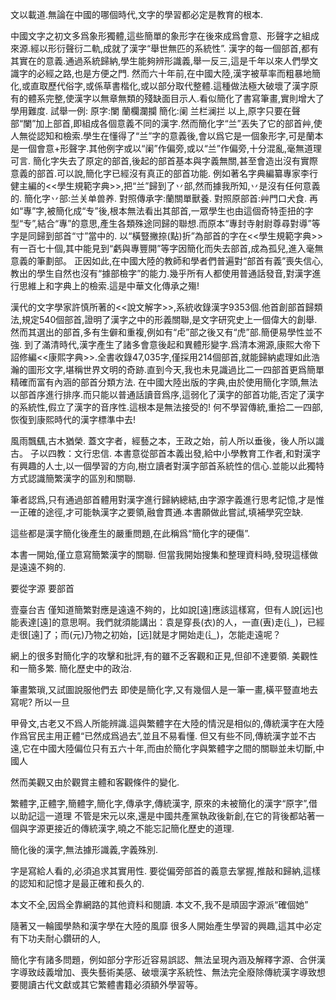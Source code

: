 
  文以載道.無論在中國的哪個時代,文字的學習都必定是教育的根本.

  中國文字之初文多爲象形獨體,這些簡單的象形字在後來成爲會意、形聲字之組成來源.經以形衍聲衍二軌,成就了漢字“舉世無匹的系統性”.
  漢字的每一個部首,都有其實在的意義.通過系統歸納,學生能夠辨形識義,舉一反三,這是千年以來人們學文識字的必經之路,也是方便之門.
  然而六十年前,在中國大陸,漢字被草率而粗暴地簡化,或直取歷代俗字,或係草書楷化,或以部分取代整體.這種做法極大破壞了漢字原有的體系完整,使漢字以無章無類的殘缺面目示人.看似簡化了書寫筆畫,實則增大了學用難度.
  試舉一例:
原字:闌 蘭欄瀾攔
簡化:阑 兰栏澜拦
  以上,原字只要在聲部“闌”加上部首,即組成各個意義不同的漢字.然而簡化字“兰”丟失了它的部首艸,使人無從認知和檢索.學生在懂得了“兰”字的意義後,會以爲它是一個象形字,可是蘭本是一個會意+形聲字.其他例字或以“阑”作偏旁,或以“兰”作偏旁,十分混亂,毫無道理可言.
  簡化字失去了原定的部首,後起的部首基本與字義無關,甚至會造出沒有實際意義的部首.可以說,簡化字已經沒有真正的部首功能.
  例如著名字典編纂專家李行健主編的<<學生規範字典>>,把“兰”歸到了丷部,然而據我所知,丷是沒有任何意義的.
  簡化字丷部:兰关单兽养.
  對照傳承字:蘭關單獸養.
  對照原部首:艸門口犬食.
  再如“專”字,被簡化成“专”後,根本無法看出其部首,一眾學生也由這個奇特歪扭的字型“专”,結合“專”的意思,產生各類殊途同歸的聯想.而原本“專封寺射尉尊尋對導”等字是同歸到部首“寸”當中的.
  以“橫豎撇捺(點)折”為部首的字在<<學生規範字典>>有一百七十個,其中能見到“虧與專豐開”等字因簡化而失去部首,成為孤兒,進入毫無意義的筆劃部。
  正因如此,在中國大陸的教師和學者們普遍對“部首有義”喪失信心,教出的學生自然也沒有“據部檢字”的能力.幾乎所有人都使用普通話發音,對漢字進行思維上和字典上的檢索.這是中華文化傳承之殤!

  漢代的文字學家許慎所著的<<說文解字>>,系統收錄漢字9353個.他首創部首歸類法,規定540個部首,證明了漢字之中的形義關聯,是文字研究史上一個偉大的創舉.然而其選出的部首,多有生僻和重複,例如有“虍”部之後又有“虎”部.簡便易學性並不強.
  到了滿清時代,漢字產生了諸多會意後起和異體形變字.爲清本溯源,康熙大帝下詔修編<<康熙字典>>.全書收錄47,035字,僅採用214個部首,就能歸納處理如此浩瀚的圖形文字,堪稱世界文明的奇跡.直到今天,我也未見識過比二一四部首更爲簡單精確而富有內涵的部首分類方法.
  在中國大陸出版的字典,由於使用簡化字頭,無法以部首序進行排序.而只能以普通話讀音爲序,這弱化了漢字的部首功能,否定了漢字的系統性,假立了漢字的音序性.這根本是無法接受的!
  何不學習傳統,重拾二一四部,恢復到康熙時代的漢字標準中去!

風雨飄颻,古木猶榮.
  蓋文字者，經藝之本，王政之始，前人所以垂後，後人所以識古。
  子以四教：文行忠信.
  本書意從部首本義出發,給中小學教育工作者,和對漢字有興趣的人士,以一個學習的方向,樹立讀者對漢字部首系統性的信心.並能以此獨特方式認識簡繁漢字的區別和關聯.

筆者認爲,只有通過部首體用對漢字進行歸納總結,由字源字義進行思考記憶,才是惟一正確的途徑,才可能執漢字之要領,融會貫通.本書願做此嘗試,填補學究空缺.

這些都是漢字簡化後產生的嚴重問題,在此稱爲“簡化字的硬傷”.

本書一開始,僅立意寫簡繁漢字的關聯.
但當我開始搜集和整理資料時,發現這樣做是遠遠不夠的.

要從字源
要部首

壹臺台吉
僅知道簡繁對應是遠遠不夠的，比如說[遠]應該這樣寫，但有人說[远]也能表達[遠]的意思啊。我們就須能講出：袁是穿長(衣)的人，一直(叀)走(辶)，已經走很[遠]了；而(元)乃物之初始，[远]就是才開始走(辶)，怎能走遠呢？




網上的很多對簡化字的攻擊和批評,有的雖不乏客觀和正見,但卻不達要領.
美觀性和一簡多繁.
簡化歷史中的政治.

筆畫繁瑣,又試圖說服他們去
即使是簡化字,又有幾個人是一筆一畫,橫平豎直地去寫呢?
所以一旦


甲骨文,古老又不爲人所能辨識.這與繁體字在大陸的情況是相似的,傳統漢字在大陸作爲官民主用正體“已然成爲過去”,並且不易看懂.
但又有些不同,傳統漢字並不古遠,它在中國大陸偏位只有五六十年,而由於簡化字與繁體字之間的關聯並未切斷,中國人


然而美觀又由於觀賞主體和客觀條件的變化.


繁體字,正體字,簡體字,簡化字,傳承字,傳統漢字,
原來的未被簡化的漢字“原字”,借以助記這一道理
不管是宋元以來,還是中國共產黨執政後新創,在它的背後都站著一個與字源更接近的傳統漢字,曉之不能忘記簡化歷史的道理.

簡化後的漢字,無法據形識義,字義殊別.



字是寫給人看的,必須追求其實用性.
要從偏旁部首的義意去掌握,推敲和歸納,這樣的認知和記憶才是最正確和長久的.

本文不全,因爲全靠網路的其他資料和閱讀.
本文不,我不是頑固字源派“確個她”






隨著又一輪國學熱和漢字學在大陸的風靡
很多人開始產生學習的興趣,這其中必定有下功夫耐心鑽研的人,


簡化字有諸多問題，例如部分字形近容易誤認、無法呈現內涵及解釋字源、合併漢字導致歧義增加、喪失藝術美感、破壞漢字系統性、無法完全廢除傳統漢字導致想要閱讀古代文獻或其它繁體書籍必須額外學習等。


